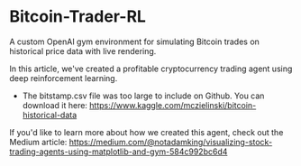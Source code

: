 # Bitcoin-Trader-RL

A custom OpenAI gym environment for simulating Bitcoin trades on historical price data with live rendering.

In this article, we've created a profitable cryptocurrency trading agent using deep reinforcement learning.

* The bitstamp.csv file was too large to include on Github. You can download it here: https://www.kaggle.com/mczielinski/bitcoin-historical-data

If you'd like to learn more about how we created this agent, check out the Medium article: https://medium.com/@notadamking/visualizing-stock-trading-agents-using-matplotlib-and-gym-584c992bc6d4
